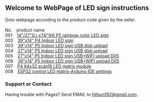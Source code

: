 ## Welcome to WebPage of LED sign instructions
Goto webpage according to the product code given by the seller.<br><br>
No. &ensp;     product name     
001 &ensp;   [14"/27"(L)  x7.6"(H) P5 rainbow color LED sign](https://wp.me/p6vctZ-hR)<br>
002 &ensp;   [39"x14" P4 Indoor LED sign](https://wp.me/p6vctZ-gp)<br>
003 &ensp;   [39"x14" P5 Indoor LED sign USB disk upload](https://wp.me/p6vctZ-dh)<br>
004 &ensp;   [27"x14" P5 Indoor LED sign USB disk upload](https://www.ledclub.net/2018/04/19/led-sign-first-use-note-sifi05p12864/) <br>
005 &ensp;   [27"x14" P5 Indoor LED sign USB+WIFI upload D05](https://www.ledclub.net/2019/12/31/27x14-p5-led-sign-2020-version/)<br>
006 &ensp;   [39"x14" P5 Indoor LED sign USB+WIFI upload D05](https://wp.me/p6vctZ-gr)<br>
007 &ensp;   [P4 64x32 scan16 LED matrix module ](https://wp.me/p6vctZ-kV)<br> 
008 &ensp;   [ESP32 control LED matrix-Arduino IDE settings](https://wp.me/p6vctZ-mD)<br>


### Support or Contact

Having trouble with Pages? Send EMAIL to hillsun192@gmail.com.
